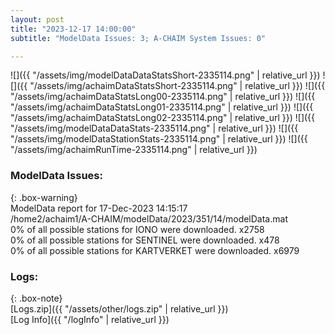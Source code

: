 ```yaml
---
layout: post
title: "2023-12-17 14:00:00"
subtitle: "ModelData Issues: 3; A-CHAIM System Issues: 0"

---
```


![]({{ "/assets/img/modelDataDataStatsShort-2335114.png" | relative_url }})
![]({{ "/assets/img/achaimDataStatsShort-2335114.png" | relative_url }})
![]({{ "/assets/img/achaimDataStatsLong00-2335114.png" | relative_url }})
![]({{ "/assets/img/achaimDataStatsLong01-2335114.png" | relative_url }})
![]({{ "/assets/img/achaimDataStatsLong02-2335114.png" | relative_url }})
![]({{ "/assets/img/modelDataDataStats-2335114.png" | relative_url }})
![]({{ "/assets/img/modelDataStationStats-2335114.png" | relative_url }})
![]({{ "/assets/img/achaimRunTime-2335114.png" | relative_url }})


### ModelData Issues:  
  
{: .box-warning}  
 ModelData report for 17-Dec-2023 14:15:17   
 /home2/achaim1/A-CHAIM/modelData/2023/351/14/modelData.mat   
 0% of all possible stations for IONO were downloaded. x2758   
 0% of all possible stations for SENTINEL were downloaded. x478   
 0% of all possible stations for KARTVERKET were downloaded. x6979   
  


### Logs:  
  
{: .box-note}  
[Logs.zip]({{ "/assets/other/logs.zip" | relative_url }})  
[Log Info]({{ "/logInfo" | relative_url }})  
